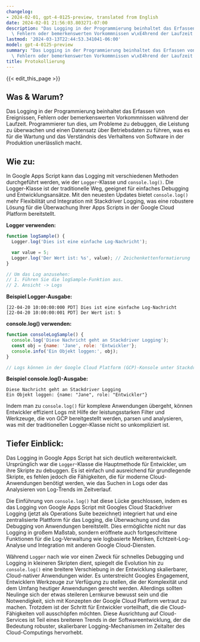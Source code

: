 ```yaml
---
changelog:
- 2024-02-01, gpt-4-0125-preview, translated from English
date: 2024-02-01 21:56:03.803271-07:00
description: "Das Logging in der Programmierung beinhaltet das Erfassen von Ereignissen,\
  \ Fehlern oder bemerkenswerten Vorkommnissen w\xE4hrend der Laufzeit. Programmierer\u2026"
lastmod: '2024-03-13T22:44:53.341041-06:00'
model: gpt-4-0125-preview
summary: "Das Logging in der Programmierung beinhaltet das Erfassen von Ereignissen,\
  \ Fehlern oder bemerkenswerten Vorkommnissen w\xE4hrend der Laufzeit. Programmierer\u2026"
title: Protokollierung
---
```


{{< edit_this_page >}}

## Was & Warum?

Das Logging in der Programmierung beinhaltet das Erfassen von Ereignissen, Fehlern oder bemerkenswerten Vorkommnissen während der Laufzeit. Programmierer tun dies, um Probleme zu debuggen, die Leistung zu überwachen und einen Datensatz über Betriebsdaten zu führen, was es für die Wartung und das Verständnis des Verhaltens von Software in der Produktion unerlässlich macht.

## Wie zu:

In Google Apps Script kann das Logging mit verschiedenen Methoden durchgeführt werden, wie der `Logger`-Klasse und `console.log()`. Die Logger-Klasse ist der traditionelle Weg, geeignet für einfaches Debugging und Entwicklungsansätze. Mit den neuesten Updates bietet `console.log()` mehr Flexibilität und Integration mit Stackdriver Logging, was eine robustere Lösung für die Überwachung Ihrer Apps Scripts in der Google Cloud Platform bereitstellt.

**Logger verwenden:**

```javascript
function logSample() {
  Logger.log('Dies ist eine einfache Log-Nachricht');

  var value = 5;
  Logger.log('Der Wert ist: %s', value); // Zeichenkettenformatierung
}

// Um das Log anzusehen:
// 1. Führen Sie die logSample-Funktion aus.
// 2. Ansicht -> Logs
```

**Beispiel Logger-Ausgabe:**

```
[22-04-20 10:00:00:000 PDT] Dies ist eine einfache Log-Nachricht
[22-04-20 10:00:00:001 PDT] Der Wert ist: 5
```

**console.log() verwenden:**

```javascript
function consoleLogSample() {
  console.log('Diese Nachricht geht an Stackdriver Logging');
  const obj = {name: 'Jane', role: 'Entwickler'};
  console.info('Ein Objekt loggen:', obj);
}

// Logs können in der Google Cloud Platform (GCP)-Konsole unter Stackdriver Logging eingesehen werden
```

**Beispiel console.log()-Ausgabe:**

```
Diese Nachricht geht an Stackdriver Logging
Ein Objekt loggen: {name: "Jane", role: "Entwickler"}
```

Indem man zu `console.log()` für komplexe Anwendungen übergeht, können Entwickler effizient Logs mit Hilfe der leistungsstarken Filter und Werkzeuge, die von GCP bereitgestellt werden, parsen und analysieren, was mit der traditionellen Logger-Klasse nicht so unkompliziert ist.

## Tiefer Einblick:

Das Logging in Google Apps Script hat sich deutlich weiterentwickelt. Ursprünglich war die `Logger`-Klasse die Hauptmethode für Entwickler, um ihre Skripte zu debuggen. Es ist einfach und ausreichend für grundlegende Skripte, es fehlen jedoch die Fähigkeiten, die für moderne Cloud-Anwendungen benötigt werden, wie das Suchen in Logs oder das Analysieren von Log-Trends im Zeitverlauf.

Die Einführung von `console.log()` hat diese Lücke geschlossen, indem es das Logging von Google Apps Script mit Googles Cloud Stackdriver Logging (jetzt als Operations Suite bezeichnet) integriert hat und eine zentralisierte Plattform für das Logging, die Überwachung und das Debugging von Anwendungen bereitstellt. Dies ermöglichte nicht nur das Logging in großem Maßstab, sondern eröffnete auch fortgeschrittene Funktionen für die Log-Verwaltung wie logbasierte Metriken, Echtzeit-Log-Analyse und Integration mit anderen Google Cloud-Diensten.

Während `Logger` nach wie vor einen Zweck für schnelles Debugging und Logging in kleineren Skripten dient, spiegelt die Evolution hin zu `console.log()` eine breitere Verschiebung in der Entwicklung skalierbarer, Cloud-nativer Anwendungen wider. Es unterstreicht Googles Engagement, Entwicklern Werkzeuge zur Verfügung zu stellen, die der Komplexität und dem Umfang heutiger Anwendungen gerecht werden. Allerdings sollten Neulinge sich der etwas steileren Lernkurve bewusst sein und die Notwendigkeit, sich mit Konzepten der Google Cloud Platform vertraut zu machen. Trotzdem ist der Schritt für Entwickler vorteilhaft, die die Cloud-Fähigkeiten voll ausschöpfen möchten. Diese Ausrichtung auf Cloud-Services ist Teil eines breiteren Trends in der Softwareentwicklung, der die Bedeutung robuster, skalierbarer Logging-Mechanismen im Zeitalter des Cloud-Computings hervorhebt.
